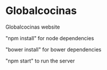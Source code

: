 # Globalcocinas
Globalcocinas website

"npm install" for node dependencies

"bower install" for bower dependencies

"npm start" to run the server

